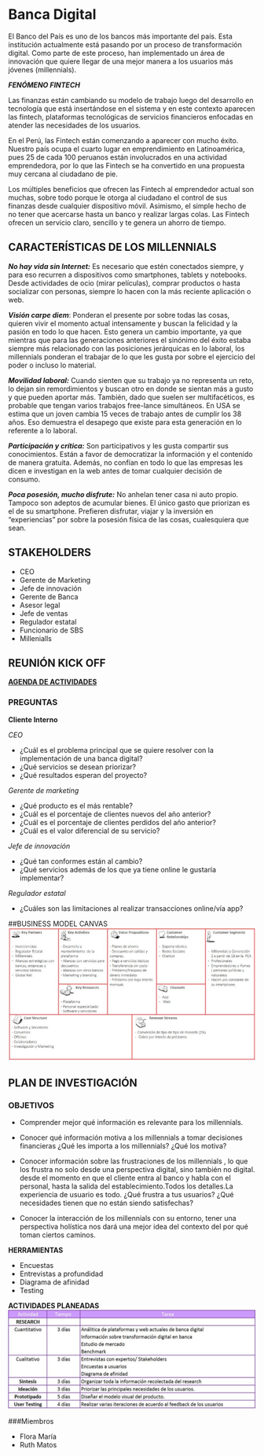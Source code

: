# Banca Digital
El Banco del País es uno de los bancos más importante del país. Esta institución actualmente está pasando por un proceso de transformación digital. Como parte de este proceso, han implementado un área de innovación que quiere llegar de una mejor manera a los usuarios más jóvenes (millennials).

***FENÓMENO FINTECH***

Las finanzas están cambiando su modelo de trabajo luego del desarrollo en tecnología que está insertándose en el sistema y en este contexto aparecen las fintech, plataformas tecnológicas de servicios financieros enfocadas en atender las necesidades de los usuarios.

En el Perú, las Fintech están comenzando a aparecer con mucho éxito. Nuestro país ocupa el cuarto lugar en emprendimiento en Latinoamérica, pues 25 de cada 100 peruanos están involucrados en una actividad emprendedora, por lo que las Fintech se ha convertido en una propuesta muy cercana al ciudadano de pie.

Los múltiples beneficios que ofrecen las Fintech al emprendedor actual son muchas, sobre todo porque le otorga al ciudadano el control de sus finanzas desde cualquier dispositivo móvil. Asimismo, el simple hecho de no tener que acercarse hasta un banco y realizar largas colas. Las Fintech ofrecen un servicio claro, sencillo y te genera un ahorro de tiempo.

## CARACTERÍSTICAS DE LOS MILLENNIALS
***No hay vida sin Internet:*** Es necesario que estén conectados siempre, y para eso recurren a dispositivos como smartphones, tablets y notebooks. Desde actividades de ocio (mirar películas), comprar productos o hasta socializar con personas, siempre lo hacen con la más reciente aplicación o web.

***Visión carpe diem***: Ponderan el presente por sobre todas las cosas, quieren vivir el momento actual intensamente y buscan la felicidad y la pasión en todo lo que hacen. Esto genera un cambio importante, ya que mientras que para las generaciones anteriores el sinónimo del éxito estaba siempre más relacionado con las posiciones jerárquicas en lo laboral, los millennials ponderan el trabajar de lo que les gusta por sobre el ejercicio del poder o incluso lo material.

***Movilidad laboral:*** Cuando sienten que su trabajo ya no representa un reto, lo dejan sin remordimientos y buscan otro en donde se sientan más a gusto y que pueden aportar más. También, dado que suelen ser multifacéticos, es probable que tengan varios trabajos free-lance simultáneos. En USA se estima que un joven cambia 15 veces de trabajo antes de cumplir los 38 años. Eso demuestra el desapego que existe para esta generación en lo referente a lo laboral.

***Participación y crítica:*** Son participativos y les gusta compartir sus conocimientos. Están a favor de democratizar la información y el contenido de manera gratuita. Además, no confían en todo lo que las empresas les dicen e investigan en la web antes de tomar cualquier decisión de consumo.

***Poca posesión, mucho disfrute:*** No anhelan tener casa ni auto propio. Tampoco son adeptos de acumular bienes. El único gasto que priorizan es el de su smartphone. Prefieren disfrutar, viajar y la inversión en “experiencias” por sobre la posesión física de las cosas, cualesquiera que sean.

## STAKEHOLDERS
- CEO
- Gerente de Marketing
- Jefe de innovación
- Gerente de Banca
- Asesor legal
- Jefe de ventas
- Regulador estatal
- Funcionario de SBS
- Millenialls

## REUNIÓN KICK OFF
[**AGENDA DE ACTIVIDADES**](http://docs.google.com/document/d/1_vooE_yBEE2rj1v3dcruDtJjUTviaZnZblBrozv6L0I/edit)

### PREGUNTAS
**Cliente Interno**

*CEO*
- ¿Cuál es el problema principal que se quiere resolver con la implementación de una banca digital?
- ¿Qué servicios se desean priorizar?
- ¿Qué resultados esperan del proyecto?

*Gerente de marketing*
- ¿Qué producto es el más rentable?
- ¿Cuál es el porcentaje de clientes nuevos del año anterior?
- ¿Cuál es el porcentaje de clientes perdidos del año anterior?
- ¿Cuál es el valor diferencial de su servicio?

*Jefe de innovación*
- ¿Qué tan conformes están al cambio?
- ¿Qué servicios además de los que ya tiene online le gustaría implementar?

*Regulador estatal*
- ¿Cuáles son las limitaciones al realizar transacciones online/vía app?

##BUSINESS MODEL CANVAS
![Business Model Canvas](assets/BMC.jpg)

## PLAN DE INVESTIGACIÓN
### OBJETIVOS
- Comprender mejor qué información es relevante para los millennials.

- Conocer qué información motiva a los millennials a tomar decisiones financieras ¿Qué les importa a los millennials? ¿Qué los motiva?

- Conocer información  sobre las frustraciones  de los millennials , lo que los frustra no solo desde una perspectiva digital, sino también no digital. desde el momento en que el cliente entra al banco y habla con el personal, hasta la salida del establecimiento.Todos los detalles.La experiencia de usuario es todo. ¿Qué frustra a tus usuarios? ¿Qué necesidades tienen que no están siendo satisfechas?

- Conocer la interacción de los millennials con su entorno, tener una perspectiva holística nos dará una mejor idea del contexto del por qué toman ciertos caminos.

**HERRAMIENTAS**
- Encuestas
- Entrevistas a profundidad
- Diagrama de afinidad
- Testing

**ACTIVIDADES PLANEADAS**
![Business Model Canvas](assets/plan.jpg)


###Miembros
- Flora María
- Ruth Matos


